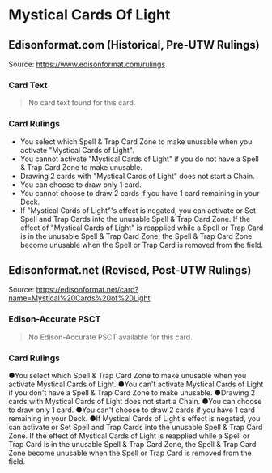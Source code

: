 # Mystical Cards Of Light

## Edisonformat.com (Historical, Pre-UTW Rulings)

Source: https://www.edisonformat.com/rulings

### Card Text

> No card text found for this card.

### Card Rulings

*   You select which Spell & Trap Card Zone to make unusable when you activate "Mystical Cards of Light".
*   You cannot activate "Mystical Cards of Light" if you do not have a Spell & Trap Card Zone to make unusable.
*   Drawing 2 cards with "Mystical Cards of Light" does not start a Chain.
*   You can choose to draw only 1 card.
*   You cannot choose to draw 2 cards if you have 1 card remaining in your Deck.
*   If "Mystical Cards of Light"'s effect is negated, you can activate or Set Spell and Trap Cards into the unusable Spell & Trap Card Zone. If the effect of "Mystical Cards of Light" is reapplied while a Spell or Trap Card is in the unusable Spell & Trap Card Zone, the Spell & Trap Card Zone become unusable when the Spell or Trap Card is removed from the field.

## Edisonformat.net (Revised, Post-UTW Rulings)

Source: https://edisonformat.net/card?name=Mystical%20Cards%20of%20Light

### Edison-Accurate PSCT

> No Edison-Accurate PSCT available for this card.

### Card Rulings

●You select which Spell & Trap Card Zone to make unusable when you activate Mystical Cards of Light.
●You can't activate Mystical Cards of Light if you don't have a Spell & Trap Card Zone to make unusable.
●Drawing 2 cards with Mystical Cards of Light does not start a Chain.
●You can choose to draw only 1 card.
●You can't choose to draw 2 cards if you have 1 card remaining in your Deck.
●If Mystical Cards of Light's effect is negated, you can activate or Set Spell and Trap Cards into the unusable Spell & Trap Card Zone. If the effect of Mystical Cards of Light is reapplied while a Spell or Trap Card is in the unusable Spell & Trap Card Zone, the Spell & Trap Card Zone become unusable when the Spell or Trap Card is removed from the field.
            